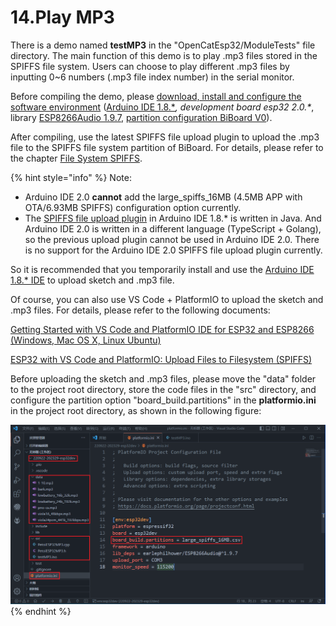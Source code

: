 # 14.Play MP3

There is a demo named **testMP3** in the "OpenCatEsp32/ModuleTests" file directory. The main function of this demo is to play .mp3 files stored in the SPIFFS file system. Users can choose to play different .mp3 files by inputting 0\~6 numbers (.mp3 file index number) in the serial monitor.

Before compiling the demo, please [download, install and configure the software environment](../biboard-v0.md#3.2.1-set-up-esp32-development-environment) ([Arduino IDE 1.8.\*](https://www.arduino.cc/en/software)_, development board esp32 2.0.\*_, library [ESP8266Audio 1.9.7](https://www.arduino.cc/reference/en/libraries/esp8266audio/), [partition configuration BiBoard V0](https://app.gitbook.com/o/-M-\_eWZUjFA4usjshHcZ/s/-MQ6a951Q6Jn1Zzt5Ajr-887967055/\~/changes/0wTYGtIeSMImmLXG2XJn/biboard/demo-applications/13.add-hardware-partition-configuration-option-in-arduino-ide)).

After compiling, use the latest SPIFFS file upload plugin to upload the .mp3 file to the SPIFFS file system partition of BiBoard. For details, please refer to the chapter [File System SPIFFS](https://docs.petoi.com/biboard/demo-applications/12.file-system-spiffs).

{% hint style="info" %}
Note:

* Arduino IDE 2.0 **cannot** add the large\_spiffs\_16MB (4.5MB APP with OTA/6.93MB SPIFFS) configuration option currently.&#x20;
* The [SPIFFS file upload plugin](https://github.com/me-no-dev/arduino-esp32fs-plugin/releases/tag/1.0) in Arduino IDE 1.8.\* is written in Java. And Arduino IDE 2.0 is written in a different language (TypeScript + Golang), so the previous upload plugin cannot be used in Arduino IDE 2.0. There is no support for the Arduino IDE 2.0 SPIFFS file upload plugin currently.

So it is recommended that you temporarily install and use the [Arduino IDE 1.8.\* IDE](https://www.arduino.cc/en/software) to upload sketch and .mp3 file.

Of course, you can also use VS Code + PlatformIO to upload the sketch and .mp3 files. For details, please refer to the following documents:

[Getting Started with VS Code and PlatformIO IDE for ESP32 and ESP8266 (Windows, Mac OS X, Linux Ubuntu)](https://randomnerdtutorials.com/vs-code-platformio-ide-esp32-esp8266-arduino/#2)

[ESP32 with VS Code and PlatformIO: Upload Files to Filesystem (SPIFFS)](https://randomnerdtutorials.com/esp32-vs-code-platformio-spiffs/)

Before uploading the sketch and .mp3 files, please move the "data" folder to the project root directory, store the code files in the "src" directory, and configure the partition option "board\_build.partitions" in the **platformio.ini** in the project root directory, as shown in the following figure:

![](<../../.gitbook/assets/image (344).png>)
{% endhint %}
